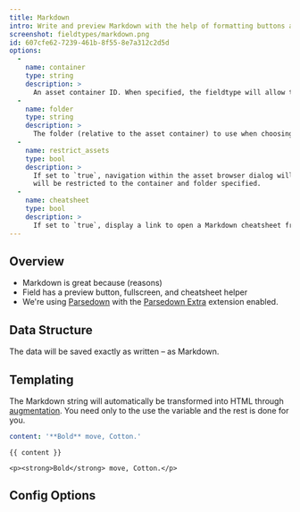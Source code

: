 ```yaml
---
title: Markdown
intro: Write and preview Markdown with the help of formatting buttons and other neat things.
screenshot: fieldtypes/markdown.png
id: 607cfe62-7239-461b-8f55-8e7a312c2d5d
options:
  -
    name: container
    type: string
    description: >
      An asset container ID. When specified, the fieldtype will allow the user to add assets from the specified container.
  -
    name: folder
    type: string
    description: >
      The folder (relative to the asset container) to use when choosing assets. If left blank, the root folder of the container will be used.
  -
    name: restrict_assets
    type: bool
    description: >
      If set to `true`, navigation within the asset browser dialog will be disabled, and you
      will be restricted to the container and folder specified.
  -
    name: cheatsheet
    type: bool
    description: >
      If set to `true`, display a link to open a Markdown cheatsheet from the specified field.
---
```

## Overview

- Markdown is great because (reasons)
- Field has a preview button, fullscreen, and cheatsheet helper
- We're using [Parsedown] with the [Parsedown Extra][extra] extension enabled.

## Data Structure

The data will be saved exactly as written – as Markdown.

## Templating

The Markdown string will automatically be transformed into HTML through [augmentation](/augmentation). You need only to the use the variable and the rest is done for you.

``` yaml
content: '**Bold** move, Cotton.'
```

```
{{ content }}
```

``` output
<p><strong>Bold</strong> move, Cotton.</p>
```

## Config Options

[parsedown]: https://parsedown.org/
[extra]: https://github.com/erusev/parsedown-extra

